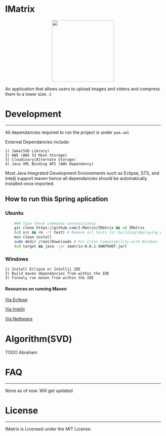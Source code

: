 # IMatrix

<p align="center"><a target="_blank"><img width="200"src="https://i.imgur.com/37HGorC.png"></a></p>


An application that allows users to upload images and videos and compress
them to a lower size. :)


# Development
---

All dependancies required to run the project is under <code>pom.xml</code>

External Dependancies include:

    1) Jama(SVD Library)
    2) AWS (AWS S3 Main Storage)
    3) Cloudinary(Alternate Storage)
    4) Java XML Binding API (AWS Dependancy)

Most Java Integrated Development Enviorements such as Eclipse, STS, and Intelji support maven hence all dependancies should be automatically installed once imported.

## How to run this Spring aplication

### Ubuntu
```sh
    ### Type these commands consecutively
    git clone https://github.com/I-Matrix/IMatrix && cd IMatrix
    (cd src && rm -rf test) # Remove all tests for building/deploying purposes
    mvn clean install
    sudo mkdir /root/Downloads # For Cross Compatability with Windows
    (cd target && java -jar imatrix-0.0.1-SNAPSHOT.jar)
```

### Windows

    1) Install Eclipse or Intellij IDE 
    2) Build maven dependancies from within the IDE
    3) Finnaly run maven from within the IDE
    
#### Resources on running Maven 

[Via Eclipse](https://www.youtube.com/watch?v=sNEcpw8LPpo)

[Via Intellij](https://www.youtube.com/watch?v=pt3uB0sd5kY)

[Via Netbeans](https://www.youtube.com/watch?v=CDkdy3BwIqs)

# Algorithm(SVD)

TODO Abraham

# FAQ
---

None as of now. Will get updated

# License
---

IMatrix is Licensed under the MIT License.
